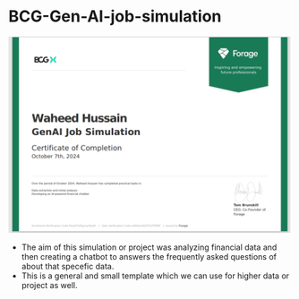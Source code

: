 # BCG-Gen-AI-job-simulation

![certificate](certificate.png)

- The aim of this simulation or project was analyzing financial data and then creating a chatbot to answers the frequently asked questions of about that specefic data.
- This is a general and small template which we can use for higher data or project as well.
